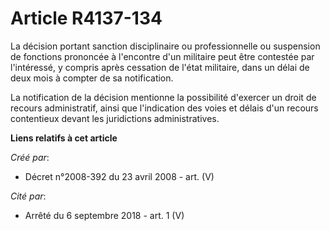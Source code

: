 # Article R4137-134

La décision portant sanction disciplinaire ou professionnelle ou suspension de fonctions prononcée à l'encontre d'un
militaire peut être contestée par l'intéressé, y compris après cessation de l'état militaire, dans un délai de deux mois à
compter de sa notification.

La notification de la décision mentionne la possibilité d'exercer un droit de recours administratif, ainsi que l'indication
des voies et délais d'un recours contentieux devant les juridictions administratives.

**Liens relatifs à cet article**

_Créé par_:

  - Décret n°2008-392 du 23 avril 2008 - art. (V)

_Cité par_:

  - Arrêté du 6 septembre 2018 - art. 1 (V)
